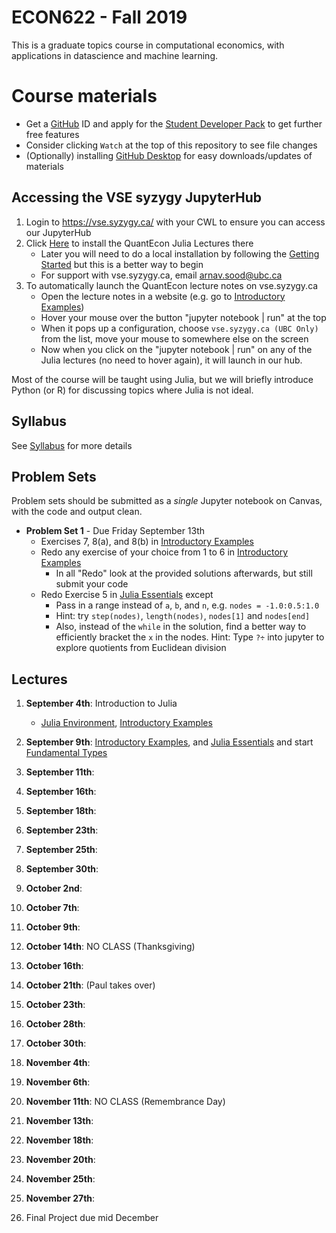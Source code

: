 # ECON622 - Fall 2019
This is a graduate topics course in computational economics, with applications in datascience and machine learning.
# Course materials
- Get a [GitHub](www.github.com) ID and apply for the [Student Developer Pack](https://education.github.com/pack) to get further free features
- Consider clicking `Watch` at the top of this repository to see file changes
- (Optionally)  installing [GitHub Desktop](https://desktop.github.com) for easy downloads/updates of materials

## Accessing the VSE syzygy JupyterHub
1.  Login to https://vse.syzygy.ca/ with your CWL to ensure you can access our JupyterHub
2.  Click [Here](https://vse.syzygy.ca/jupyter/hub/user-redirect/git-pull?repo=https%3A%2F%2Fgithub.com%2FQuantEcon%2Fquantecon-notebooks-julia&urlpath=lab%2Ftree%2Fquantecon-notebooks-julia) to install the QuantEcon Julia Lectures there
    - Later you will need to do a local installation by following the [Getting Started](https://lectures.quantecon.org/jl/getting_started_julia/getting_started.html) but this is a better way to begin
    - For support with vse.syzygy.ca, email arnav.sood@ubc.ca
3. To automatically launch the QuantEcon lecture notes on vse.syzygy.ca
    - Open the lecture notes in a website (e.g. go to  [Introductory Examples](https://lectures.quantecon.org/jl/getting_started_julia/julia_by_example.html))
    - Hover your mouse over the button "jupyter notebook | run" at the top
    - When it pops up a configuration, choose `vse.syzygy.ca (UBC Only)` from the list, move your mouse to somewhere else on the screen
    - Now when you click on the "jupyter notebook | run" on any of the Julia lectures (no need to hover again), it will launch in our hub.

Most of the course will be taught using Julia, but we will briefly introduce Python (or R) for discussing topics where Julia is not ideal.

## Syllabus
See [Syllabus](syllabus.md) for more details


## Problem Sets
Problem sets should be submitted as a *single* Jupyter notebook on Canvas, with the code and output clean.
- **Problem Set 1** - Due Friday September 13th
  - Exercises 7, 8(a), and 8(b) in [Introductory Examples](https://lectures.quantecon.org/jl/getting_started_julia/julia_by_example.html)
  - Redo any exercise of your choice from 1 to 6 in [Introductory Examples](https://lectures.quantecon.org/jl/getting_started_julia/julia_by_example.html)
    - In all "Redo" look at the provided solutions afterwards, but still submit your code
  - Redo Exercise 5 in [Julia Essentials](https://lectures.quantecon.org/jl/getting_started_julia/julia_essentials.html) except
      - Pass in a range instead of `a`, `b`, and `n`, e.g. `nodes = -1.0:0.5:1.0`
      - Hint: try `step(nodes)`, `length(nodes)`, `nodes[1]` and `nodes[end]`
      - Also, instead of the `while` in the solution, find a better way to efficiently bracket the `x` in the nodes.  Hint: Type `?÷` into jupyter to explore quotients from Euclidean division

<!-- 
- **Problem Set 2:**
    - Redo Exercise 5 in in  [Julia Essentials](https://lectures.quantecon.org/jl/getting_started_julia/julia_essentials.html).  But pass in a range and use the a much more efficient approach than the `while`
    - Exercises 2 and 3 in [Fundamental Types](https://lectures.quantecon.org/jl/getting_started_julia/fundamental_types.html)
    - Redo Exercise 1 in [Fundamental Types](https://lectures.quantecon.org/jl/getting_started_julia/fundamental_types.html) using a fixed point function?  Check number of iterations.
    - Unlike the first assignment, we will start grading this on "style" and "reproducibility" rather than just on whether you get the correct numbers ou
    - For problem set Another approach to the overlay of histograms:  try `stephist` and `stephist!` instead of `histogram`  What about T = 150.   histogram(data, alpha = 0.5) then histogram!(moredata, alpha = 0.2) )/ stephist! or stephist
- **Problem Set 3:**
    - Problems 1 to 6 in [Introduction to Types](https://lectures.quantecon.org/jl/getting_started_julia/introduction_to_types.html) 
    - Add something on Generic Programming as well?    
- ** Problem Set 4:** 
-  version_control.ipynb lecture, do exercises 1a, 1b, 1c, 2a, and 2b
In the (updated) testing.ipynb lecture, do exercise 1
    - For all of these, please prepare a ipynb notebook or something similar with links to the various PRs or screenshots with some evidence that you executed the steps.  No need to do much about the formatting
    - The easiest is certainly if you do all of this with public github repos, and then you can just provide links to the "evidence"
    - One more comment on this:  For the PRs, make sure to look at the style of the underlying code or text.  For example, if no punctuation is used anywhere in a document, then that is the style used.  Making style suggestions as PRs is not the best approach.
-->

## Lectures
1. **September 4th**: Introduction to Julia
    - [Julia Environment](https://lectures.quantecon.org/jl/getting_started_julia/julia_environment.html), [Introductory Examples](https://lectures.quantecon.org/jl/getting_started_julia/julia_by_example.html)

2. **September 9th**: [Introductory Examples](https://lectures.quantecon.org/jl/getting_started_julia/julia_by_example.html), and [Julia Essentials](https://lectures.quantecon.org/jl/getting_started_julia/julia_essentials.html) and start [Fundamental Types](https://lectures.quantecon.org/jl/getting_started_julia/fundamental_types.html)
3. **September 11th**:
4. **September 16th**:
5. **September 18th**:
6. **September 23th**:
7. **September 25th**:
8.  **September 30th**:
9.  **October 2nd**:
10. **October 7th**:
11. **October 9th**:
12. **October 14th**: NO CLASS (Thanksgiving)
13. **October 16th**: 
14. **October 21th**: (Paul takes over)
15. **October 23th**:
16. **October 28th**:
17. **October 30th**:
18. **November 4th**:
19. **November 6th**:
20. **November 11th**: NO CLASS (Remembrance Day)
21. **November 13th**:
22. **November 18th**:
23. **November 20th**:
24. **November 25th**:
25. **November 27th**: 
26. Final Project due mid December

